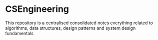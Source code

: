 # CSEngineering
This repository is a centralised consolidated notes everything related to algorithms, data structures, design patterns and system design fundamentals
